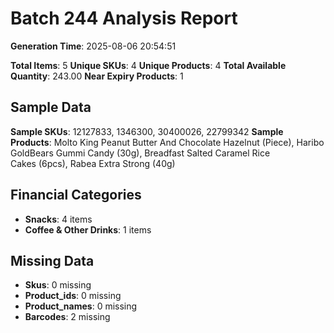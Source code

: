 # Batch 244 Analysis Report

**Generation Time**: 2025-08-06 20:54:51

**Total Items**: 5
**Unique SKUs**: 4
**Unique Products**: 4
**Total Available Quantity**: 243.00
**Near Expiry Products**: 1

## Sample Data
**Sample SKUs**: 12127833, 1346300, 30400026, 22799342
**Sample Products**: Molto King Peanut Butter And Chocolate Hazelnut (Piece), Haribo GoldBears Gummi Candy (30g), Breadfast Salted Caramel Rice Cakes (6pcs), Rabea Extra Strong (40g)

## Financial Categories
- **Snacks**: 4 items
- **Coffee & Other Drinks**: 1 items

## Missing Data
- **Skus**: 0 missing
- **Product_ids**: 0 missing
- **Product_names**: 0 missing
- **Barcodes**: 2 missing
